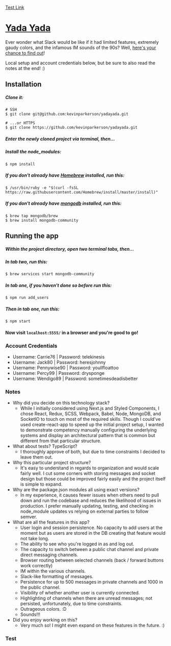 [Test Link](#-Test)

# [Yada Yada](https://yada-yada.herokuapp.com/)

Ever wonder what Slack would be like if it had limited features, extremely gaudy colors, and the infamous IM sounds of
the 90s? Well, [here's your chance to find out](https://yada-yada.herokuapp.com/)!

Local setup and account credentials below, but be sure to also read the notes at the end! :)

## Installation

##### Clone it:
```
# SSH
$ git clone git@github.com:kevinparkerson/yadayada.git

# ...or HTTPS
$ git clone https://github.com/kevinparkerson/yadayada.git
```
##### Enter the newly cloned project via terminal, then...

##### Install the node_modules:
```
$ npm install
```

##### If you don't already have [Homebrew](https://brew.sh/) installed, run this:
```
$ /usr/bin/ruby -e "$(curl -fsSL https://raw.githubusercontent.com/Homebrew/install/master/install)"
```

##### If you don't already have [mongodb](https://github.com/mongodb/homebrew-brew) installed, run this:
```
$ brew tap mongodb/brew
$ brew install mongodb-community
```

## Running the app

##### Within the project directory, open two terminal tabs, then...

##### In tab two, run this:
```
$ brew services start mongodb-community
```

##### In tab one, if you haven't done so before run this:
```
$ npm run add_users
```

##### Then in tab one, run this:
```
$ npm start
```

#### Now visit `localhost:5555/` in a browser and you're good to go!

### Account Credentials
- Username: Carrie76 | Password: telekinesis
- Username: Jack80 | Password: heresjohnny
- Username: Pennywise90 | Password: youllfloattoo
- Username: Percy99 | Password: drysponge
- Username: Wendigo89 | Password: sometimesdeadisbetter

### Notes

- Why did you decide on this technology stack?
    - While I initially considered using Next.js and Styled Components, I chose React, Redux, SCSS, Webpack, Babel, 
    Node, MongoDB, and SocketIO to touch on most of the required skills. Though I could've used create-react-app to
    speed up the initial project setup, I wanted to demonstrate competency manually configuring the underlying systems 
    and display an architectural pattern that is common but different from that particular structure.
- What about tests? TypeScript?
    - I thoroughly approve of both, but due to time constraints I decided to leave them out.
- Why this particular project structure?
    - It's easy to understand in regards to organization and would scale fairly well. I cut some corners with storing 
    messages and socket design but those could be improved fairly easily and the project itself is simple to expand.
- Why are the package.json modules all using exact versions?
    - In my experience, it causes fewer issues when others need to pull down and run the codebase and reduces the 
    likelihood of issues in production. I prefer manually updating, testing, and checking in node_module updates vs 
    relying on external parties to follow semver.
- What are all the features in this app?
    - User login and session persistence. No capacity to add users at the moment but as users are stored in the DB
    creating that feature would not take long.
    - The ability to see who you're logged in as and log out.
    - The capacity to switch between a public chat channel and private direct messaging channels.
    - Browser routing between selected channels (back / forward buttons work correctly)
    - IM within the various channels.
    - Slack-like formatting of messages.
    - Persistence for up to 500 messages in private channels and 1000 in the public channel.
    - Visibility of whether another user is currently connected.
    - Highlighting of channels when there are unread messages; not persisted, unfortunately, due to time constraints.
    - Outrageous colors. :D
    - Sounds!!!
- Did you enjoy working on this?
    - Very much so! I might even expand on these features in the future. :)
    
    
    
### Test

